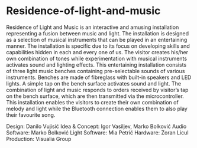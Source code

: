 # Residence-of-light-and-music
Residence of Light and Music is an interactive and amusing installation representing a fusion between music and light. The installation is designed as a selection of musical instruments that can be played in an entertaining manner. The installation is specific due to its focus on developing skills and capabilities hidden in each and every one of us. The visitor creates his/her own combination of tones while experimentation with musical instruments activates sound and lighting effects. 
This entertaining installation consists of three light music benches containing pre-selectable sounds of various instruments. Benches are made of fibreglass with built-in speakers and LED lights. A simple tap on the bench surface activates sound and light. The combination of light and music responds to orders received by visitor’s tap on the bench surface, which are then transmitted via the microcontroller. This installation enables the visitors to create their own combination of melody and light while the Bluetooth connection enables them to also play their favourite song.

Design: Danilo Vujisić 
Idea & Concept: Igor Vasiljev, Marko Bolković 
Audio Software: Marko Bolković
Light Software: Mia Petrić
Hardware: Zoran Licul 
Production: Visualia Group


